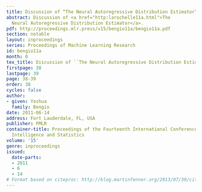 ```yaml
---
title: Discussion of “The Neural Autoregressive Distribution Estimator”
abstract: Discussion of <a href="http:larochelle11a.html">The
  Neural Autoregressive Distribution Estimator</a>.
pdf: http://proceedings.mlr.press/v15/bengio11a/bengio11a.pdf
section: notable
layout: inproceedings
series: Proceedings of Machine Learning Research
id: bengio11a
month: 0
tex_title: Discussion of ``The Neural Autoregressive Distribution Estimator''
firstpage: 38
lastpage: 39
page: 38-39
order: 38
cycles: false
author:
- given: Yoshua
  family: Bengio
date: 2011-06-14
address: Fort Lauderdale, FL, USA
publisher: PMLR
container-title: Proceedings of the Fourteenth International Conference on Artificial
  Intelligence and Statistics
volume: '15'
genre: inproceedings
issued:
  date-parts:
  - 2011
  - 6
  - 14
# Format based on citeproc: http://blog.martinfenner.org/2013/07/30/citeproc-yaml-for-bibliographies/
---
```


